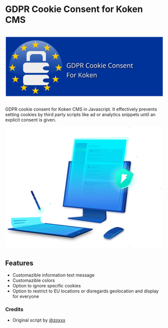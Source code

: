 # GDPR Cookie Consent for Koken CMS
![GDPR Cookie Consent for Koken](images/gdpr.svg)

GDPR cookie consent for Koken CMS in Javascript. It effectively prevents setting cookies by third party scripts like ad or analytics snippets until an explicit consent is given.

![GDPR Cookie Consent](images/readme-hero.svg)
## Features
* Customazible information text message
* Customazible colors
* Option to ignore specific cookies
* Option to restrict to EU locations or disregards geolocation and display for everyone

### Credits
* Original script by [@zoxxx](https://github.com/zoxxx)
